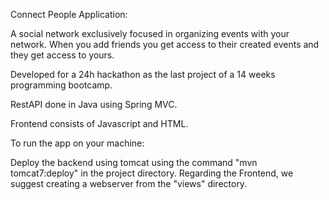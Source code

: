 Connect People Application:


A social network exclusively focused in organizing events with your network. When you add friends you get access to their created events and they get access to yours.


Developed for a 24h hackathon as the last project of a 14 weeks programming bootcamp.


RestAPI done in Java using Spring MVC.


Frontend consists of Javascript and HTML.


To run the app on your machine:

Deploy the backend using tomcat using the command "mvn tomcat7:deploy" in the project directory.
Regarding the Frontend, we suggest creating a webserver from the "views" directory.
